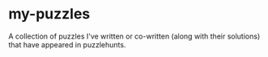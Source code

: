 # my-puzzles

A collection of puzzles I've written or co-written (along with their solutions) that have appeared in puzzlehunts.
